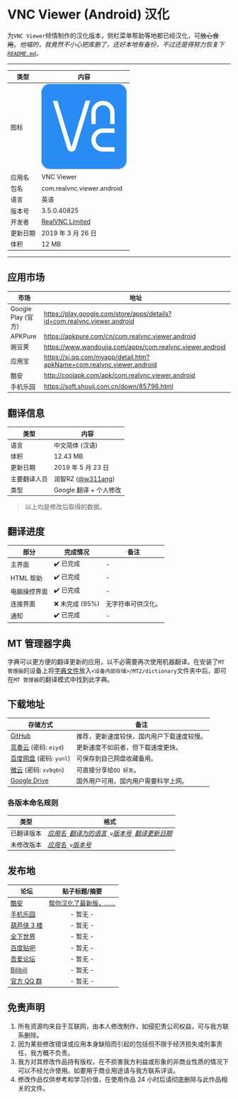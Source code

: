 VNC Viewer (Android) 汉化
===========================
为`VNC Viewer`倾情制作的汉化版本，侧栏菜单帮助等地都已经汉化，可~~放心食用~~。*他喵的，我竟然不小心把库删了，还好本地有备份，不过还是得努力恢复下[`README.md`](/readme.md)。*
****
|类型|内容|
|--|--
|图标|![](res/drawable-xxxhdpi-v4/icon.png)
|应用名|VNC Viewer
|包名|com.realvnc.viewer.android
|语言|英语
|版本号|3.5.0.40825
|开发者|[RealVNC Limited](https://www.realvnc.com)
|更新日期|2019 年 3 月 26 日
|体积|12 MB
****
应用市场
------
|市场|地址|
|--|--
|Google Play (官方)|https://play.google.com/store/apps/details?id=com.realvnc.viewer.android
|APKPure|https://apkpure.com/cn/com.realvnc.viewer.android
|豌豆荚|https://www.wandoujia.com/apps/com.realvnc.viewer.android
|应用宝|https://sj.qq.com/myapp/detail.htm?apkName=com.realvnc.viewer.android
|酷安|http://coolapk.com/apk/com.realvnc.viewer.android
|手机乐园|https://soft.shouji.com.cn/down/85796.html

翻译信息
------
|类型|内容|
|--|--
|语言|中文简体 (汉语)
|体积|12.43 MB
|更新日期|2019 年 5 月 23 日
|主要翻译人员|润智RZ ([@w311ang](https://github.com/w311ang))
|类型|Google 翻译 + 个人修改
>以上均是修改后取得的数据。

翻译进度
------
|部分|完成情况|备注
|--|--|--
|主界面|:heavy_check_mark: 已完成|-
|HTML 帮助|:heavy_check_mark: 已完成|-
|电脑操控界面|:heavy_check_mark: 已完成|-
|连接界面|:x: 未完成 (95%)|无字符串可供汉化。
|通知|:heavy_check_mark: 已完成|-

MT 管理器字典
------
字典可以更方便的翻译更新的应用，以不必需要再次使用机器翻译。在安装了`MT 管理器`的设备上将[字典文件](MT2/dictionary/VNC_Viewer.mtd)放入`<设备内部存储>/MT2/dictionary`文件夹中后，即可在`MT 管理器`的翻译模式中找到此字典。

下载地址
------
|存储方式|备注|
|--|--
|[GitHub](https://github.com/yunles/VNC-Viewer-Android-chinese/releases/download/2019.05.23/VNC_Viewer_20190523.apk)|推荐，更新速度较快，国内用户下载速度较慢。
|[蓝奏云](https://www.lanzous.com/b743556/) (密码: `eiyd`)|更新速度不如前者，但下载速度更快。
|[百度网盘](https://pan.baidu.com/s/1x8wMq2xPjH8CE0dpxAPmTQ) (密码: `yunl`)|可保存到自己网盘收藏备用。
|[微云](https://share.weiyun.com/5u0ijHC) (密码: `xv9q6n`)|可直接分享给`QQ 好友`。
|[Google Drive](https://drive.google.com/open?id=165SdLUBD-JxSzHPMpOlmzATmiPNn3bfs)|国外用户可用，国内用户需要科学上网。
### 各版本命名规则
|类型|格式|
|--|--
|已翻译版本|*[应用名](#vnc-viewer-android-汉化)*`_`*[翻译为的语言](#翻译信息)*`_v`*[版本号](#vnc-viewer-android-汉化)*`_`*[翻译更新日期](#翻译信息)*
|未修改版本|*[应用名](#vnc-viewer-android-汉化)*`_v`*[版本号](#vnc-viewer-android-汉化)*

发布地
------
|论坛|贴子标题/摘要|
|--|:--:
|[酷安](https://www.coolapk.com/)|[帮你汉化了最新版，……](https://www.coolapk.com/feed/10403694)
|[手机乐园](http://shouji.com.cn)|- 暂无 -
|[葫芦侠 3 楼](http://huluxia.com/)|- 暂无 -
|[全下世界](http://www.iqxsj.com/)|- 暂无 -
|[百度贴吧](https://tieba.baidu.com/)|- 暂无 -
|[吾爱论坛](https://www.52pojie.cn/)|- 暂无 -
|[Bilibili](https://www.bilibili.com/)|- 暂无 -
|[官方 QQ 群](https://jq.qq.com/?_wv=1027&k=5P36jkG)|- 暂无 -

免责声明
------
1. 所有资源均来自于互联网，由本人修改制作，如侵犯贵公司权益，可与我方联系删除。
2. 因为某些修改错误或应用本身缺陷而引起的包括但不限于经济损失或刑事责任，我方概不负责。
3. 我方对其修改作品持有版权，在不损害我方利益或形象的非商业性质的情况下可以不经允许使用。如要用于商业用途请与我方联系详谈。
4. 修改作品仅供参考和学习价值，在使用作品 24 小时后请彻底删除与此作品相关的文件。
